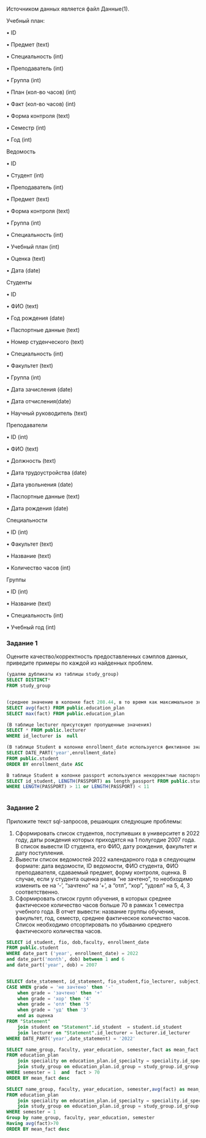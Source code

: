 Источником данных является файл Данные(1). 

Учебный план:

•	ID

•	Предмет (text)

•	Специальность (int)

•	Преподаватель (int)

•	Группа (int)

•	План (кол-во часов) (int)

•	Факт (кол-во часов) (int)

•	Форма контроля (text)

•	Семестр (int)

•	Год (int)

Ведомость

•	ID

•	Студент (int)

•	Преподаватель (int)

•	Предмет (text)

•	Форма контроля (text)

•	Группа (int)

•	Специальность (int)

•	Учебный план (int)

•	Оценка (text)

•	Дата (date)

Студенты

•	ID

•	ФИО (text)

•	Год рождения (date)

•	Паспортные данные (text)

•	Номер студенческого (text)

•	Специальность (int)

•	Факультет (text)

•	Группа (int)

•	Дата зачисления (date)

•	Дата отчисления(date)

•	Научный руководитель (text)

Преподаватели

•	ID (int)

•	ФИО (text)

•	Должность (text)

•	Дата трудоустройства (date)

•	Дата увольнения (date)

•	Паспортные данные (text)

•	Дата рождения (date)
 

Специальности

•	ID (int)

•	Факультет (text)

•	Название (text)

•	Количество часов (int)

Группы

•	ID (int)

•	Название (text)

•	Специальность (int)

•	Учебный год (int)


### Задание 1

Оцените качество/корректность предоставленных сэмплов данных, приведите примеры по каждой из найденных проблем.

```sql
(удаляю дубликаты из таблицы study_group)
SELECT DISTINCT*
FROM study_group


(среднее значение в колонке fact 208.44, в то время как максимальное значение 6700, что является выбросом в данных)
SELECT avg(fact) FROM public.education_plan
SELECT max(fact) FROM public.education_plan

(В таблице lecturer присутсвуют пропущенные значения)
SELECT * FROM public.lecturer
WHERE id_lecturer is  null

(В таблице Student в колонке enrollment_date используется фиктивное значение 1022 год )
SELECT DATE_PART('year',enrollment_date)
FROM public.student 
ORDER BY enrollment_date ASC

В таблице Student в колонке passport используются некорректные паспортные данные, 14 символов вместо 11)
SELECT id_student, LENGTH(PASSPORT) as length_passport FROM public.student
WHERE LENGTH(PASSPORT) > 11 or LENGTH(PASSPORT) < 11



```
### Задание 2

Приложите текст sql-запросов, решающих следующие проблемы:
1.	Сформировать список студентов, поступивших в университет в 2022 году, даты рождения которых приходятся на 1 полугодие 2007 года. В список вывести ID студента, его ФИО, дату рождения, факультет и дату поступления.               
2.	Вывести список ведомостей 2022 календарного года в следующем формате: дата ведомости, ID ведомости, ФИО студента, ФИО преподавателя, сдаваемый предмет, форму контроля, оценка. В случае, если у студента оценка равна “не зачтено”, то необходимо изменить ее на ‘-’, “зачтено” на ‘+’, а “отл”, “хор”, “удовл” на 5, 4, 3 соответственно.
3.	Сформировать список групп обучения, в которых среднее фактическое количество часов больше 70 в рамках 1 семестра учебного года. В отчет вывести: название группы обучения, факультет, год, семестр, среднее фактическое количество часов. Список необходимо отсортировать по убыванию среднего фактического количества часов.

```sql
SELECT id_student, fio, dob,faculty, enrollment_date 
FROM public.student
WHERE date_part ('year', enrollment_date) = 2022 
and date_part('month', dob) between 1 and 6
and date_part('year', dob) = 2007


SELECT date_statement, id_statement, fio_student,fio_lecturer, subject, control_form,
CASE WHEN grade = 'не зачтено' then '-'
	when grade = 'зачтено' then '+'
	when grade = 'хор' then '4'
	when grade = 'отл' then '5'
	when grade = 'уд' then '3'
	end as оценка
FROM "Statement"
	join student on "Statement".id_student  = student.id_student
	join lecturer on "Statement".id_lecturer = lecturer.id_lecturer
WHERE DATE_PART('year',date_statement) = '2022'

SELECT name_group, faculty, year_education, semester,fact as mean_fact 
FROM education_plan
	join speciality on education_plan.id_specialty = speciality.id_specialty
	join study_group on education_plan.id_group = study_group.id_group
WHERE semester = 1  and  fact > 70
ORDER BY mean_fact desc

SELECT name_group, faculty, year_education, semester,avg(fact) as mean_fact 
FROM education_plan
	join speciality on education_plan.id_specialty = speciality.id_specialty
	join study_group on education_plan.id_group = study_group.id_group
WHERE semester = 1  
Group by name_group, faculty, year_education, semester
Having avg(fact)>70
ORDER BY mean_fact desc



```


